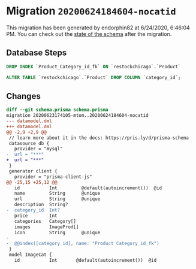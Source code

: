 # Migration `20200624184604-nocatid`

This migration has been generated by endorphin82 at 6/24/2020, 6:46:04 PM.
You can check out the [state of the schema](./schema.prisma) after the migration.

## Database Steps

```sql
DROP INDEX `Product_Category_id_fk` ON `restockchicago`.`Product`

ALTER TABLE `restockchicago`.`Product` DROP COLUMN `category_id`;
```

## Changes

```diff
diff --git schema.prisma schema.prisma
migration 20200623174105-mtom..20200624184604-nocatid
--- datamodel.dml
+++ datamodel.dml
@@ -2,9 +2,9 @@
 // learn more about it in the docs: https://pris.ly/d/prisma-schema
 datasource db {
   provider = "mysql"
-  url = "***"
+  url = "***"
 }
 generator client {
   provider = "prisma-client-js"
@@ -25,15 +25,12 @@
   id           Int         @default(autoincrement())  @id
   name         String      @unique
   url          String      @unique
   description  String?
-  category_id  Int?
   price        Int
   categories   Category[]
   images       ImageProd[]
   icon         String      @unique
-
-  @@index([category_id], name: "Product_Category_id_fk")
 }
 model ImageCat {
   id           Int       @default(autoincrement())  @id
```


